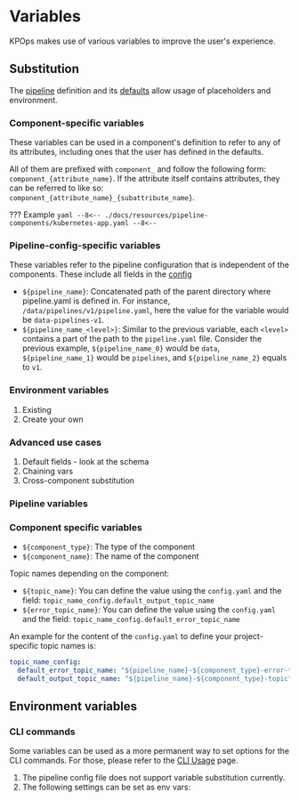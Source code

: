 # Variables

KPOps makes use of various variables to improve the user's experience.

## Substitution

The [pipeline](components.md) definition and its [defaults](defaults.md) allow usage of placeholders and environment.

### Component-specific variables

These variables can be used in a component's definition to refer to any of its attributes, including ones that the user has defined in the defaults.

All of them are prefixed with `component_` and follow the following form: `component_{attribute_name}`. If the attribute itself contains attributes, they can be referred to like so: `component_{attribute_name}_{subattribute_name}`.

??? Example
    ```yaml
      --8<--
      ./docs/resources/pipeline-components/kubernetes-app.yaml
      --8<--
    ```

### Pipeline-config-specific variables

These variables refer to the pipeline configuration that is independent of the components. These include all fields in the [config](config.md)

- `${pipeline_name}`: Concatenated path of the parent directory where pipeline.yaml is defined in.
  For instance, `/data/pipelines/v1/pipeline.yaml`, here the value for the variable would be `data-pipelines-v1`.
- `${pipeline_name_<level>}`: Similar to the previous variable, each `<level>` contains a part of the path to the
  `pipeline.yaml` file. Consider the previous example, `${pipeline_name_0}` would be `data`,
  `${pipeline_name_1}` would be `pipelines`, and `${pipeline_name_2}` equals to `v1`.

### Environment variables

1. Existing
2. Create your own

### Advanced use cases

1. Default fields - look at the schema
2. Chaining vars
3. Cross-component substitution

### Pipeline variables



### Component specific variables

- `${component_type}`: The type of the component
- `${component_name}`: The name of the component

Topic names depending on the component:

- `${topic_name}`: You can define the value using the `config.yaml` and the
  field: `topic_name_config.default_output_topic_name`
- `${error_topic_name}`: You can define the value using the `config.yaml` and the
  field: `topic_name_config.default_error_topic_name`

An example for the content of the `config.yaml` to define your project-specific topic names is:

```yaml
topic_name_config:
  default_error_topic_name: "${pipeline_name}-${component_type}-error-topic"
  default_output_topic_name: "${pipeline_name}-${component_type}-topic"
```

## Environment variables

### CLI commands
Some variables can be used as a more permanent way to set options for the CLI commands. For those, please refer to the [CLI Usage](cli-commands.md) page.

1. The pipeline config file does not support variable substitution currently.
2. The following settings can be set as env vars:

